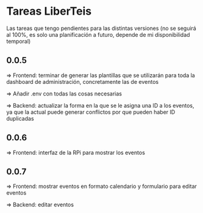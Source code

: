 # Tareas LiberTeis

Las tareas que tengo pendientes para las distintas versiones (no se seguirá al 100%, es solo una planificación a futuro, depende de mi disponibilidad temporal)

## 0.0.5

=> Frontend: terminar de generar las plantillas que se utilizarán para toda la dashboard de administración, concretamente las de eventos

=> Añadir .env con todas las cosas necesarias

=> Backend: actualizar la forma en la que se le asigna una ID a los eventos, ya que la actual puede generar conflictos por que pueden haber ID duplicadas

## 0.0.6

=> Frontend: interfaz de la RPi para mostrar los eventos

## 0.0.7

=> Frontend: mostrar eventos en formato calendario y formulario para editar eventos

=> Backend: editar eventos
